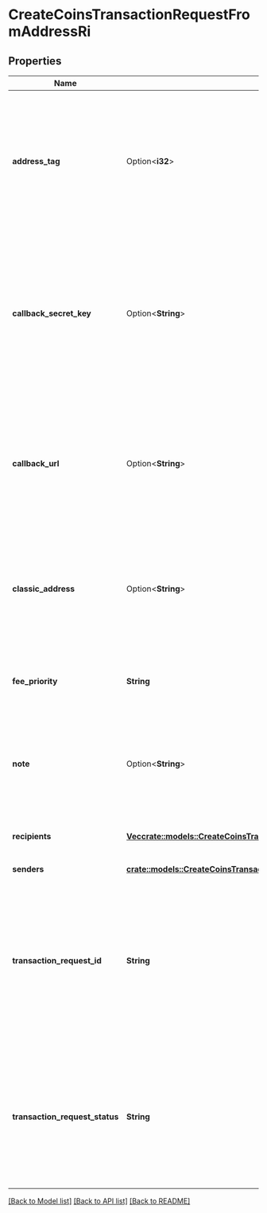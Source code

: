 # CreateCoinsTransactionRequestFromAddressRi

## Properties

Name | Type | Description | Notes
------------ | ------------- | ------------- | -------------
**address_tag** | Option<**i32**> | Defines a specific Tag that is an additional XRP address feature. It helps identify a transaction recipient beyond a wallet address. The tag that was encoded into the x-Address along with the Source Classic Address. | [optional]
**callback_secret_key** | Option<**String**> | Represents the Secret Key value provided by the customer. This field is used for security purposes during the callback notification, in order to prove the sender of the callback as Crypto APIs. For more information please see our [Documentation](https://developers.cryptoapis.io/technical-documentation/general-information/callbacks#callback-security). | [optional]
**callback_url** | Option<**String**> | Represents the URL that is set by the customer where the callback will be received at. The callback notification will be received only if and when the event occurs. `We support ONLY httpS type of protocol`. | [optional]
**classic_address** | Option<**String**> | Represents the public address, which is a compressed and shortened form of a public key. The classic address is shown when the source address is an x-Address. | [optional]
**fee_priority** | **String** | Represents the fee priority of the automation, whether it is \"slow\", \"standard\" or \"fast\". | 
**note** | Option<**String**> | Represents an optional note to add a free text in, explaining or providing additional detail on the transaction request. | [optional]
**recipients** | [**Vec<crate::models::CreateCoinsTransactionRequestFromAddressRiRecipients>**](CreateCoinsTransactionRequestFromAddressRI_recipients.md) | Defines the destination for the transaction, i.e. the recipient(s). | 
**senders** | [**crate::models::CreateCoinsTransactionRequestFromAddressRiSenders**](CreateCoinsTransactionRequestFromAddressRI_senders.md) |  | 
**transaction_request_id** | **String** | Represents a unique identifier of the transaction request (the request sent to make a transaction), which helps in identifying which callback and which `referenceId` concern that specific transaction request. | 
**transaction_request_status** | **String** | Defines the status of the transaction request, e.g. \"created, \"await_approval\", \"pending\", \"prepared\", \"signed\", \"broadcasted\", \"success\", \"failed\", \"rejected\", mined\". | 

[[Back to Model list]](../README.md#documentation-for-models) [[Back to API list]](../README.md#documentation-for-api-endpoints) [[Back to README]](../README.md)


